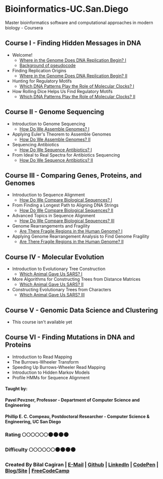# Bioinformatics-UC.San.Diego
Master bioinformatics software and computational approaches in modern biology - Coursera

## Course I - Finding Hidden Messages in DNA
* Welcome!
  * [Where in the Genome Does DNA Replication Begin? I](http://bioinformaticsalgorithms.com/faqs/replication.html)
  * [Background of pseudocode](http://bioinformaticsalgorithms.com/excerpt/Pseudocode.pdf)
* Finding Replication Origins
  * [Where in the Genome Does DNA Replication Begin? II](http://bioinformaticsalgorithms.com/faqs/replication.html#week2)
* Hunting for Regulatory Motifs
  * [Which DNA Patterns Play the Role of Molecular Clocks? I](http://bioinformaticsalgorithms.com/faqs/motifs.html)
* How Rolling Dice Helps Us Find Regulatory Motifs
  * [Which DNA Patterns Play the Role of Molecular Clocks? II](http://bioinformaticsalgorithms.com/faqs/motifs.html#week4)
  
## Course II - Genome Sequencing
* Introduction to Genome Sequencing
  * [How Do We Assemble Genomes? I](http://bioinformaticsalgorithms.com/faqs/assembly.html#week1)
* Applying Euler's Theorem to Assemble Genomes
  * [How Do We Assemble Genomes? II](http://bioinformaticsalgorithms.com/faqs/assembly.html#week2)
* Sequencing Antibiotics
  * [How Do We Sequence Antibiotics? I](http://bioinformaticsalgorithms.com/faqs/antibiotics.html#week3)
* From Ideal to Real Spectra for Antibiotics Sequencing
  * [How Do We Sequence Antibiotics? II](http://bioinformaticsalgorithms.com/faqs/antibiotics.html#week4)

## Course III - Comparing Genes, Proteins, and Genomes
* Introduction to Sequence Alignment
  * [How Do We Compare Biological Sequences? I](http://bioinformaticsalgorithms.com/faqs/alignment.html#week1)
* From Finding a Longest Path to Aligning DNA Strings
  * [How Do We Compare Biological Sequences? II](http://bioinformaticsalgorithms.com/faqs/alignment.html#week2)
* Advanced Topics in Sequence Alignment
  * [How Do We Compare Biological Sequences? III](http://bioinformaticsalgorithms.com/faqs/alignment.html#week3)
* Genome Rearrangements and Fragility
  * [Are There Fragile Regions in the Human Genome? I](http://bioinformaticsalgorithms.com/faqs/rearrangements.html#week4)
* Applying Genome Rearrangement Analysis to Find Genome Fragility
  * [Are There Fragile Regions in the Human Genome? II](http://bioinformaticsalgorithms.com/faqs/rearrangements.html#week5)

## Course IV - Molecular Evolution
* Introduction to Evolutionary Tree Construction
  * [Which Animal Gave Us SARS? I](http://bioinformaticsalgorithms.com/faqs/evolution.html#week1)
* More Algorithms for Constructing Trees from Distance Matrices
  * [Which Animal Gave Us SARS? II](http://bioinformaticsalgorithms.com/faqs/evolution.html#week2)
* Constructing Evolutionary Trees from Characters
  * [Which Animal Gave Us SARS? III](http://bioinformaticsalgorithms.com/faqs/evolution.html#week3)

## Course V - Genomic Data Science and Clustering
* This course isn't available yet

## Course VI - Finding Mutations in DNA and Proteins 
* Introduction to Read Mapping
* The Burrows-Wheeler Transform
* Speeding Up Burrows-Wheeler Read Mapping
* Introduction to Hidden Markov Models 
* Profile HMMs for Sequence Alignment

#### Taught by: 
#### Pavel Pevzner, Professor - Department of Computer Science and Engineering 
#### Phillip E. C. Compeau, Postdoctoral Researcher - Computer Science & Engineering, UC San Diego

### Rating :full_moon::full_moon::full_moon::full_moon::full_moon::full_moon::new_moon::new_moon::new_moon::new_moon:
### Difficulty :full_moon::full_moon::full_moon::full_moon::full_moon::full_moon::new_moon::new_moon::new_moon::new_moon:

### Created By Bilal Cagiran | [E-Mail](mailto:bcagiran@hotmail.com) | [Github](https://github.com/extwiii/) | [LinkedIn](https://linkedin.com/in/bilalcagiran) | [CodePen](http://codepen.io/extwiii/) | [Blog/Site](http://bilalcagiran.com) | [FreeCodeCamp](https://www.freecodecamp.com/extwiii) 
